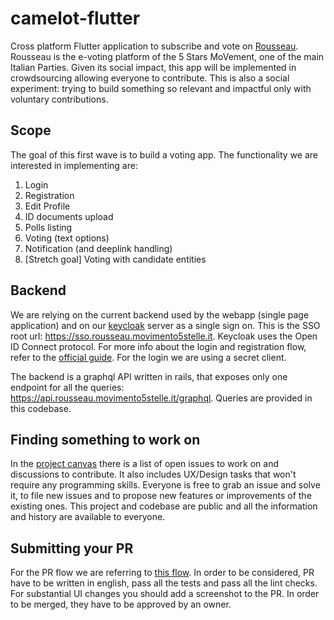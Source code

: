 # camelot-flutter
Cross platform Flutter application to subscribe and vote on [Rousseau](https://www.washingtonpost.com/world/europe/with-online-poll-italy-moves-closer-to-formation-of-a-new-government/2019/09/03/2e6f50de-ce6a-11e9-a620-0a91656d7db6_story.html). Rousseau is the e-voting platform of the 5 Stars MoVement, one of the main Italian Parties. Given its social impact, this app will be implemented in crowdsourcing allowing everyone to contribute. This is also a social experiment: trying to build something so relevant and impactful only with voluntary contributions.

## Scope
The goal of this first wave is to build a voting app. The functionality we are interested in implementing are:
1. Login
1. Registration
1. Edit Profile
1. ID documents upload
1. Polls listing
1. Voting (text options)
1. Notification (and deeplink handling)
1. [Stretch goal] Voting with candidate entities

## Backend
We are relying on the current backend used by the webapp (single page application) and on our [keycloak](https://www.keycloak.org/) server as a single sign on. This is the SSO root url: https://sso.rousseau.movimento5stelle.it. Keycloak uses the Open ID Connect protocol. For more info about the login and registration flow, refer to the [official guide](https://www.keycloak.org/docs/latest/securing_apps/index.html). For the login we are using a secret client. 

The backend is a graphql API written in rails, that exposes only one endpoint for all the queries: https://api.rousseau.movimento5stelle.it/graphql. Queries are provided in this codebase.

## Finding something to work on
In the [project canvas](https://github.com/associazione-rousseau/camelot-flutter/projects/1) there is a list of open issues to work on and discussions to contribute. It also includes UX/Design tasks that won't require any programming skills. Everyone is free to grab an issue and solve it, to file new issues and to propose new features or improvements of the existing ones. This project and codebase are public and all the information and history are available to everyone.


## Submitting your PR
For the PR flow we are referring to [this flow](https://gist.github.com/Chaser324/ce0505fbed06b947d962). In order to be considered, PR have to be written in english, pass all the tests and pass all the lint checks. For substantial UI changes you should add a screenshot to the PR. In order to be merged, they have to be approved by an owner.
